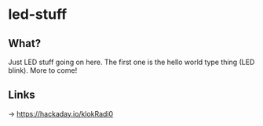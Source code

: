 # led-stuff

## What? 

Just LED stuff going on here. The first one is the hello world type thing (LED blink). More to come! 

## Links

-> https://hackaday.io/klokRadi0

